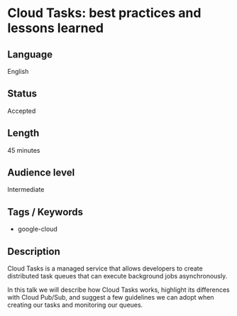 # Cloud Tasks: best practices and lessons learned

## Language

English

## Status

Accepted

## Length

45 minutes

## Audience level

Intermediate

## Tags / Keywords

- google-cloud

## Description

Cloud Tasks is a managed service that allows developers to create distributed task queues that can execute background jobs asynchronously.

In this talk we will describe how Cloud Tasks works, highlight its differences with Cloud Pub/Sub, and suggest a few guidelines we can adopt when creating our tasks and monitoring our queues.
